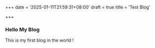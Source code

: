 +++
date = '2025-01-11T21:59:31+08:00'
draft = true
title = 'Test Blog'

+++

### Hello My Blog

This is my first blog in the world !

